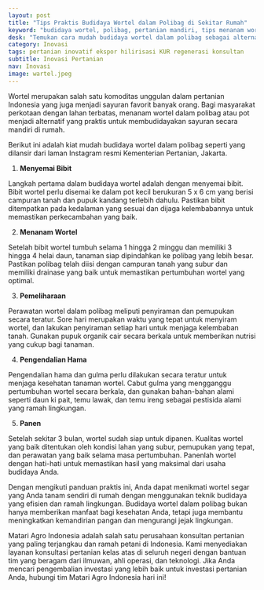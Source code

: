 ```yaml
---
layout: post
title: "Tips Praktis Budidaya Wortel dalam Polibag di Sekitar Rumah"
keyword: "budidaya wortel, polibag, pertanian mandiri, tips menanam wortel, pertanian perkotaan, matari agro Indonesia"
desk: "Temukan cara mudah budidaya wortel dalam polibag sebagai alternatif bagi masyarakat perkotaan dengan lahan terbatas."
category: Inovasi
tags: pertanian inovatif ekspor hilirisasi KUR regenerasi konsultan
subtitle: Inovasi Pertanian
nav: Inovasi
image: wartel.jpeg
---
```


Wortel merupakan salah satu komoditas unggulan dalam pertanian Indonesia yang juga menjadi sayuran favorit banyak orang. Bagi masyarakat perkotaan dengan lahan terbatas, menanam wortel dalam polibag atau pot menjadi alternatif yang praktis untuk membudidayakan sayuran secara mandiri di rumah.

Berikut ini adalah kiat mudah budidaya wortel dalam polibag seperti yang dilansir dari laman Instagram resmi Kementerian Pertanian, Jakarta.

1. **Menyemai Bibit**

Langkah pertama dalam budidaya wortel adalah dengan menyemai bibit. Bibit wortel perlu disemai ke dalam pot kecil berukuran 5 x 6 cm yang berisi campuran tanah dan pupuk kandang terlebih dahulu. Pastikan bibit ditempatkan pada kedalaman yang sesuai dan dijaga kelembabannya untuk memastikan perkecambahan yang baik.

2. **Menanam Wortel**

Setelah bibit wortel tumbuh selama 1 hingga 2 minggu dan memiliki 3 hingga 4 helai daun, tanaman siap dipindahkan ke polibag yang lebih besar. Pastikan polibag telah diisi dengan campuran tanah yang subur dan memiliki drainase yang baik untuk memastikan pertumbuhan wortel yang optimal.

3. **Pemeliharaan**

Perawatan wortel dalam polibag meliputi penyiraman dan pemupukan secara teratur. Sore hari merupakan waktu yang tepat untuk menyiram wortel, dan lakukan penyiraman setiap hari untuk menjaga kelembaban tanah. Gunakan pupuk organik cair secara berkala untuk memberikan nutrisi yang cukup bagi tanaman.

4. **Pengendalian Hama**

Pengendalian hama dan gulma perlu dilakukan secara teratur untuk menjaga kesehatan tanaman wortel. Cabut gulma yang mengganggu pertumbuhan wortel secara berkala, dan gunakan bahan-bahan alami seperti daun ki pait, temu lawak, dan temu ireng sebagai pestisida alami yang ramah lingkungan.

5. **Panen**

Setelah sekitar 3 bulan, wortel sudah siap untuk dipanen. Kualitas wortel yang baik ditentukan oleh kondisi lahan yang subur, pemupukan yang tepat, dan perawatan yang baik selama masa pertumbuhan. Panenlah wortel dengan hati-hati untuk memastikan hasil yang maksimal dari usaha budidaya Anda.

Dengan mengikuti panduan praktis ini, Anda dapat menikmati wortel segar yang Anda tanam sendiri di rumah dengan menggunakan teknik budidaya yang efisien dan ramah lingkungan. Budidaya wortel dalam polibag bukan hanya memberikan manfaat bagi kesehatan Anda, tetapi juga membantu meningkatkan kemandirian pangan dan mengurangi jejak lingkungan.

Matari Agro Indonesia adalah salah satu perusahaan konsultan pertanian yang paling terjangkau dan ramah petani di Indonesia. Kami menyediakan layanan konsultasi pertanian kelas atas di seluruh negeri dengan bantuan tim yang beragam dari ilmuwan, ahli operasi, dan teknologi. Jika Anda mencari pengembalian investasi yang lebih baik untuk investasi pertanian Anda, hubungi tim Matari Agro Indonesia hari ini!
